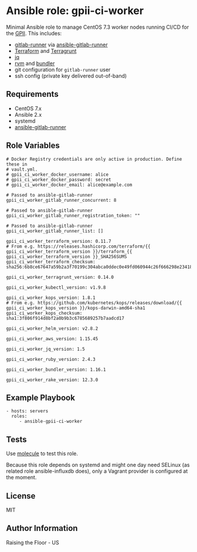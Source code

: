 Ansible role: gpii-ci-worker
===========================

Minimal Ansible role to manage CentOS 7.3 worker nodes running CI/CD for the [GPII](https://github.com/GPII). This includes:

  * [gitlab-runner](https://docs.gitlab.com/runner/) via [ansible-gitlab-runner](https://github.com/DBLaci/ansible-gitlab-runner)
  * [Terraform](https://www.terraform.io/) and [Terragrunt](https://github.com/gruntwork-io/terragrunt)
  * [jq](https://stedolan.github.io/jq/)
  * [rvm](https://rvm.io/) and [bundler](http://bundler.io/)
  * git configuration for `gitlab-runner` user
  * ssh config (private key delivered out-of-band)

Requirements
------------

 * CentOS 7.x
 * Ansible 2.x
 * systemd
 * [ansible-gitlab-runner](https://github.com/DBLaci/ansible-gitlab-runner)

Role Variables
--------------

```
# Docker Registry credentials are only active in production. Define these in
# vault.yml.
# gpii_ci_worker_docker_username: alice
# gpii_ci_worker_docker_password: secret
# gpii_ci_worker_docker_email: alice@example.com

# Passed to ansible-gitlab-runner
gpii_ci_worker_gitlab_runner_concurrent: 8

# Passed to ansible-gitlab-runner
gpii_ci_worker_gitlab_runner_registration_token: ""

# Passed to ansible-gitlab-runner
gpii_ci_worker_gitlab_runner_list: []

gpii_ci_worker_terraform_version: 0.11.7
# From e.g. https://releases.hashicorp.com/terraform/{{ gpii_ci_worker_terraform_version }}/terraform_{{ gpii_ci_worker_terraform_version }}_SHA256SUMS
gpii_ci_worker_terraform_checksum: sha256:6b8ce67647a59b2a3f70199c304abca0ddec0e49fd060944c26f666298e23418

gpii_ci_worker_terragrunt_version: 0.14.0

gpii_ci_worker_kubectl_version: v1.9.8

gpii_ci_worker_kops_version: 1.8.1
# From e.g. https://github.com/kubernetes/kops/releases/download/{{ gpii_ci_worker_kops_version }}/kops-darwin-amd64-sha1
gpii_ci_worker_kops_checksum: sha1:3f806f914d8bf2a0b9b3c6785689257b7aadcd17

gpii_ci_worker_helm_version: v2.8.2

gpii_ci_worker_aws_version: 1.15.45

gpii_ci_worker_jq_version: 1.5

gpii_ci_worker_ruby_version: 2.4.3

gpii_ci_worker_bundler_version: 1.16.1

gpii_ci_worker_rake_version: 12.3.0
```

Example Playbook
----------------

    - hosts: servers
      roles:
         - ansible-gpii-ci-worker

Tests
-----

Use [molecule](https://github.com/metacloud/molecule) to test this role.

Because this role depends on systemd and might one day need SELinux (as related role ansible-influxdb does), only a Vagrant provider is configured at the moment.

License
-------

MIT

Author Information
------------------

Raising the Floor - US
